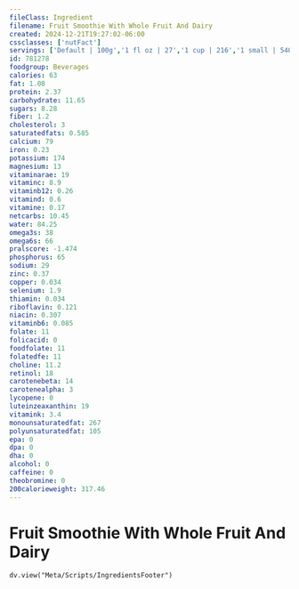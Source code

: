 ```yaml
---
fileClass: Ingredient
filename: Fruit Smoothie With Whole Fruit And Dairy
created: 2024-12-21T19:27:02-06:00
cssclasses: ['nutFact']
servings: ['Default | 100g','1 fl oz | 27','1 cup | 216','1 small | 540','1 medium | 864','1 large | 1080']
id: 781278
foodgroup: Beverages
calories: 63
fat: 1.08
protein: 2.37
carbohydrate: 11.65
sugars: 8.28
fiber: 1.2
cholesterol: 3
saturatedfats: 0.585
calcium: 79
iron: 0.23
potassium: 174
magnesium: 13
vitaminarae: 19
vitaminc: 8.9
vitaminb12: 0.26
vitamind: 0.6
vitamine: 0.17
netcarbs: 10.45
water: 84.25
omega3s: 38
omega6s: 66
pralscore: -1.474
phosphorus: 65
sodium: 29
zinc: 0.37
copper: 0.034
selenium: 1.9
thiamin: 0.034
riboflavin: 0.121
niacin: 0.307
vitaminb6: 0.085
folate: 11
folicacid: 0
foodfolate: 11
folatedfe: 11
choline: 11.2
retinol: 18
carotenebeta: 14
carotenealpha: 3
lycopene: 0
luteinzeaxanthin: 19
vitamink: 3.4
monounsaturatedfat: 267
polyunsaturatedfat: 105
epa: 0
dpa: 0
dha: 0
alcohol: 0
caffeine: 0
theobromine: 0
200calorieweight: 317.46
---
```


# Fruit Smoothie With Whole Fruit And Dairy

```dataviewjs
dv.view("Meta/Scripts/IngredientsFooter")
```